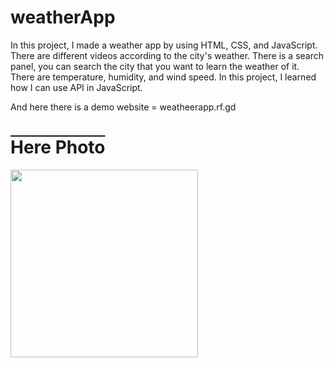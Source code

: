 # weatherApp
In this project, I made a weather app by using HTML, CSS, and JavaScript. There are different videos according to the city's weather. There is a search panel, you can search the city that you want to learn the weather of it. There are temperature, humidity, and wind speed. In this project, I learned how I can use API in JavaScript.

And here there is a demo website = weatheerapp.rf.gd


<h1 style="text-decoration: overline;">Here Photo</h1>
<img src="https://github.com/bayramcinar/weatherApp/assets/99193151/37dba347-35b2-4189-a923-492e3b6fbaed" style="width: 300px;">

